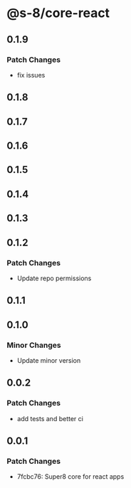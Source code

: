 # @s-8/core-react

## 0.1.9

### Patch Changes

- fix issues

## 0.1.8

## 0.1.7

## 0.1.6

## 0.1.5

## 0.1.4

## 0.1.3

## 0.1.2

### Patch Changes

- Update repo permissions

## 0.1.1

## 0.1.0

### Minor Changes

- Update minor version

## 0.0.2

### Patch Changes

- add tests and better ci

## 0.0.1

### Patch Changes

- 7fcbc76: Super8 core for react apps
